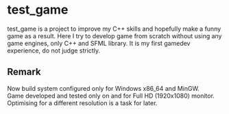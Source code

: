 # test_game
test_game is a project to improve my C++ skills and hopefully make a funny game as a result. Here I try to develop game from scratch without using any game engines, only C++ and SFML library.
It is my first gamedev experience, do not judge strictly.
## Remark
Now build system configured only for Windows x86_64 and MinGW.<br />
Game developed and tested only on and for Full HD (1920x1080) monitor. Optimising for a different resolution is a task for later.